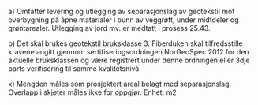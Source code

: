a) Omfatter levering og utlegging av separasjonslag av geotekstil mot overbygning på åpne materialer i bunn av veggrøft, under midtdeler og grøntarealer. Utlegging av jord mv. er medtatt i prosess 25.43.

b) Det skal brukes geotekstil bruksklasse 3. Fiberduken skal tilfredsstille kravene angitt gjennom sertifiseringsordningen NorGeoSpec 2012 for den aktuelle bruksklassen og være registrert under denne ordningen eller 3dje parts verifisering til samme kvalitetsnivå.

x) Mengden måles som prosjektert areal belagt med separasjonslag. Overlapp i skjøter måles ikke for oppgjør. Enhet: m2

